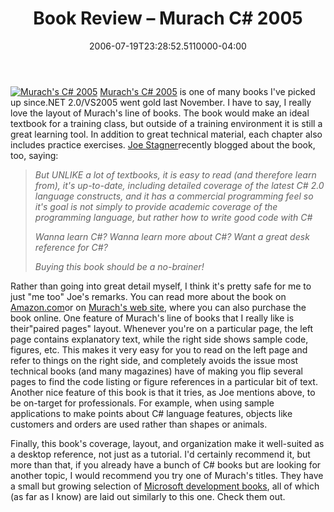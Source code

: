 ﻿---
title: Book Review – Murach C# 2005
slug: book-review-murach-csharp-2005
date: "2006-07-19T23:28:52.5110000-04:00"
description: Murach's C# 2005 Murach's C# 2005 is one of many books I've
featuredImage: img/19815-featured.png
---

[![Murach's C# 2005](<>)](http://www.amazon.com/exec/obidos/ASIN/1890774375/aspalliancecom) [Murach's C# 2005](http://www.amazon.com/exec/obidos/ASIN/1890774375/aspalliancecom) is one of many books I've picked up since.NET 2.0/VS2005 went gold last November. I have to say, I really love the layout of Murach's line of books. The book would make an ideal textbook for a training class, but outside of a training environment it is still a great learning tool. In addition to great technical material, each chapter also includes practice exercises. [Joe Stagner](http://blogs.msdn.com/joestagner/default.aspx)recently blogged about the book, too, saying:

> *But UNLIKE a lot of textbooks, it is easy to read (and therefore learn from), it's up-to-date, including detailed coverage of the latest C# 2.0 language constructs, and it has a commercial programming feel so it's goal is not simply to provide academic coverage of the programming language, but rather how to write good code with C#*
>
> *Wanna learn C#? Wanna learn more about C#? Want a great desk reference for C#?*
>
>
>
> *Buying this book should be a no-brainer!*

Rather than going into great detail myself, I think it's pretty safe for me to just "me too" Joe's remarks. You can read more about the book on [Amazon.com](http://www.amazon.com/exec/obidos/ASIN/1890774375/aspalliancecom)or on [Murach's web site](http://www.murach.com/books/csh5/index.htm), where you can also purchase the book online. One feature of Murach's line of books that I really like is their"paired pages" layout. Whenever you're on a particular page, the left page contains explanatory text, while the right side shows sample code, figures, etc. This makes it very easy for you to read on the left page and refer to things on the right side, and completely avoids the issue most technical books (and many magazines) have of making you flip several pages to find the code listing or figure references in a particular bit of text. Another nice feature of this book is that it tries, as Joe mentions above, to be on-target for professionals. For example, when using sample applications to make points about C# language features, objects like customers and orders are used rather than shapes or animals.

Finally, this book's coverage, layout, and organization make it well-suited as a desktop reference, not just as a tutorial. I'd certainly recommend it, but more than that, if you already have a bunch of C# books but are looking for another topic, I would recommend you try one of Murach's titles. They have a small but growing selection of [Microsoft development books](http://www.murach.com/books/vba.htm), all of which (as far as I know) are laid out similarly to this one. Check them out.

